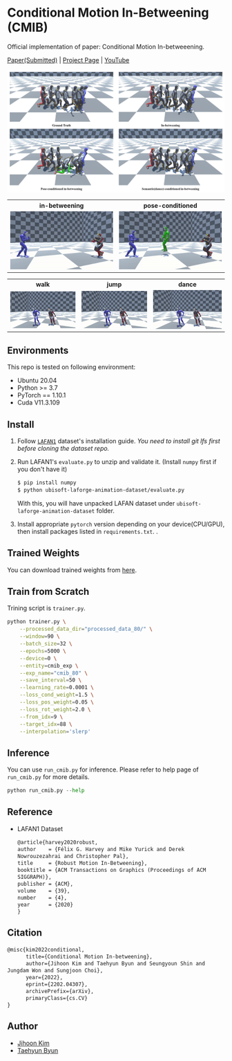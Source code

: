 # Conditional Motion In-Betweening (CMIB)

Official implementation of paper: Conditional Motion In-betweeening.

[Paper(Submitted)]() | [Project Page](https://jihoonerd.github.io/Conditional-Motion-In-Betweening/) | [YouTube](https://youtu.be/XAELcHOREJ8)

<p align="center">
  <img src="assets/graphical_abstract.jpg" alt="Graphical Abstract"/>
</p>

<table>
  <tr>
    <th>in-betweening</th>
    <th>pose-conditioned</th>
  </tr>
  <tr>
    <td><img src="assets/ib.gif"/></td>
    <td><img src="assets/pc.gif"/></td>
  </tr>
</table>

<table>
  <tr>
    <th>walk</th>
    <th>jump</th>
    <th>dance</th>
  </tr>
  <tr>
    <td><img src="assets/walk.gif"/></td>
    <td><img src="assets/jump.gif"/></td>
    <td><img src="assets/dance.gif"/></td>
  </tr>
</table>

## Environments

This repo is tested on following environment:

* Ubuntu 20.04
* Python >= 3.7
* PyTorch == 1.10.1
* Cuda V11.3.109

## Install

1. Follow [`LAFAN1`](https://github.com/ubisoft/ubisoft-laforge-animation-dataset) dataset's installation guide.
   *You need to install git lfs first before cloning the dataset repo.*

2. Run LAFAN1's `evaluate.py` to unzip and validate it. (Install `numpy` first if you don't have it)
   ```bash
   $ pip install numpy
   $ python ubisoft-laforge-animation-dataset/evaluate.py 
   ```
   With this, you will have unpacked LAFAN dataset under `ubisoft-laforge-animation-dataset` folder.

3. Install appropriate `pytorch` version depending on your device(CPU/GPU), then install packages listed in `requirements.txt`. .

## Trained Weights

You can download trained weights from [here](https://drive.google.com/drive/folders/1_cAhuBxbic3rgPdyrR49kvMnA263bYmi?usp=sharing).

## Train from Scratch

Trining script is `trainer.py`.

```bash
python trainer.py \
	--processed_data_dir="processed_data_80/" \
	--window=90 \
	--batch_size=32 \
	--epochs=5000 \
	--device=0 \
	--entity=cmib_exp \
	--exp_name="cmib_80" \
	--save_interval=50 \
	--learning_rate=0.0001 \
	--loss_cond_weight=1.5 \
	--loss_pos_weight=0.05 \
	--loss_rot_weight=2.0 \
	--from_idx=9 \
	--target_idx=88 \
	--interpolation='slerp'

```

## Inference

You can use `run_cmib.py` for inference. Please refer to help page of `run_cmib.py` for more details.

```python
python run_cmib.py --help
```

## Reference

* LAFAN1 Dataset
  ```
  @article{harvey2020robust,
  author    = {Félix G. Harvey and Mike Yurick and Derek Nowrouzezahrai and Christopher Pal},
  title     = {Robust Motion In-Betweening},
  booktitle = {ACM Transactions on Graphics (Proceedings of ACM SIGGRAPH)},
  publisher = {ACM}, 
  volume    = {39},
  number    = {4},
  year      = {2020}
  }
  ```

## Citation
```
@misc{kim2022conditional,
      title={Conditional Motion In-betweening}, 
      author={Jihoon Kim and Taehyun Byun and Seungyoun Shin and Jungdam Won and Sungjoon Choi},
      year={2022},
      eprint={2202.04307},
      archivePrefix={arXiv},
      primaryClass={cs.CV}
}
```

## Author

* [Jihoon Kim](https://github.com/jihoonerd)
* [Taehyun Byun](https://github.com/childtoy)
